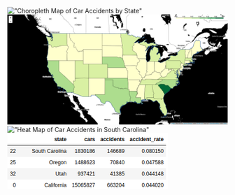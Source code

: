 !["Choropleth Map of Car Accidents by State"](https://github.com/ddiaz164/capstone_1/blob/master/images/choro_map.png) <!-- .element height="10%" width="10%" -->
!["Choropleth Map of Car Accidents per Car by State"](images/choro_rates.png)
!["Heat Map of Car Accidents in South Carolina"](images/heat_sc.png)
!["Car Accident Rates by State (Top 4)"](images/image.png)
